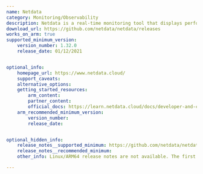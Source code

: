 ```yaml
---
name: Netdata
category: Monitoring/Observability 
description: Netdata is a real-time monitoring tool that displays performance metrics every second in visually intuitive dashboards, compatible with servers, virtual machines, and cloud environments.
download_url: https://github.com/netdata/netdata/releases
works_on_arm: true
supported_minimum_version:
    version_number: 1.32.0
    release_date: 01/12/2021


optional_info:
    homepage_url: https://www.netdata.cloud/
    support_caveats:
    alternative_options:
    getting_started_resources:
        arm_content:
        partner_content:
        official_docs: https://learn.netdata.cloud/docs/developer-and-contributor-corner/install-the-netdata-agent-from-a-git-checkout
    arm_recommended_minimum_version:
        version_number:
        release_date:


optional_hidden_info:
    release_notes__supported_minimum: https://github.com/netdata/netdata/releases/tag/v1.32.0
    release_notes__recommended_minimum:
    other_info: Linux/ARM64 release notes are not available. The first Linux/ARM64 tar is available in version v1.32.0.

---
```

